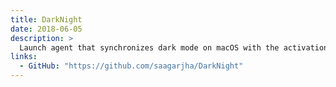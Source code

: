 ```yaml
---
title: DarkNight
date: 2018-06-05
description: >
  Launch agent that synchronizes dark mode on macOS with the activation of Night Shift, using reverse-engineered APIs from the CoreBrightness and SkyLight frameworks. Also allows for running a script to "complete" the transition for apps that don't use the system appearance API or have not linked with the macOS Mojave SDK.
links:
  - GitHub: "https://github.com/saagarjha/DarkNight"
---
```

